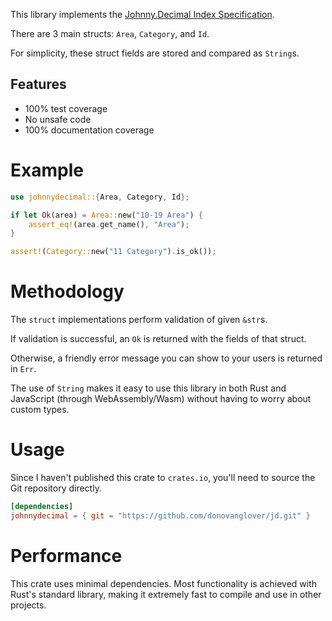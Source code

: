 This library implements the [Johnny.Decimal Index Specification].

There are 3 main structs: `Area`, `Category`, and `Id`.

For simplicity, these struct fields are stored and compared as `String`s.

## Features

- 100% test coverage
- No unsafe code
- 100% documentation coverage

# Example

```rust
use johnnydecimal::{Area, Category, Id};

if let Ok(area) = Area::new("10-19 Area") {
    assert_eq!(area.get_name(), "Area");
}

assert!(Category::new("11 Category").is_ok());
```

# Methodology

The `struct` implementations perform validation of given `&str`s.

If validation is successful, an `Ok` is returned with the fields of that struct.

Otherwise, a friendly error message you can show to your users is returned in `Err`.

The use of `String` makes it easy to use this library in both Rust and JavaScript (through
WebAssembly/Wasm) without having to worry about custom types.

# Usage

Since I haven't published this crate to `crates.io`, you'll need to source the Git repository
directly.

```toml
[dependencies]
johnnydecimal = { git = "https://github.com/donovanglover/jd.git" }
```

# Performance

This crate uses minimal dependencies. Most functionality is achieved with Rust's standard
library, making it extremely fast to compile and use in other projects.

[Johnny.Decimal Index Specification]: https://github.com/johnnydecimal/jdcm.al__index-spec
